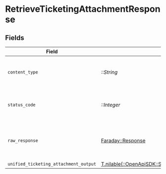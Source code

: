 # RetrieveTicketingAttachmentResponse


## Fields

| Field                                                                                                                        | Type                                                                                                                         | Required                                                                                                                     | Description                                                                                                                  |
| ---------------------------------------------------------------------------------------------------------------------------- | ---------------------------------------------------------------------------------------------------------------------------- | ---------------------------------------------------------------------------------------------------------------------------- | ---------------------------------------------------------------------------------------------------------------------------- |
| `content_type`                                                                                                               | *::String*                                                                                                                   | :heavy_check_mark:                                                                                                           | HTTP response content type for this operation                                                                                |
| `status_code`                                                                                                                | *::Integer*                                                                                                                  | :heavy_check_mark:                                                                                                           | HTTP response status code for this operation                                                                                 |
| `raw_response`                                                                                                               | [Faraday::Response](https://www.rubydoc.info/gems/faraday/Faraday/Response)                                                  | :heavy_check_mark:                                                                                                           | Raw HTTP response; suitable for custom response parsing                                                                      |
| `unified_ticketing_attachment_output`                                                                                        | [T.nilable(::OpenApiSDK::Shared::UnifiedTicketingAttachmentOutput)](../../models/shared/unifiedticketingattachmentoutput.md) | :heavy_minus_sign:                                                                                                           | N/A                                                                                                                          |